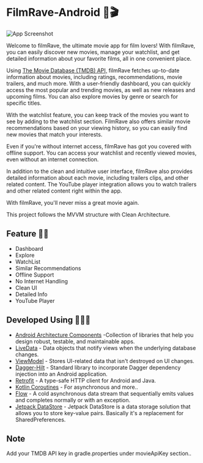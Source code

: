 
# FilmRave-Android 🍿🎬

![App Screenshot]()

Welcome to filmRave, the ultimate movie app for film lovers! With filmRave, you can easily discover new movies, manage your watchlist, and get detailed information about your favorite films, all in one convenient place.

Using [The Movie Database (TMDB) API,](https://www.themoviedb.org/documentation/api) filmRave fetches up-to-date information about movies, including ratings, recommendations, movie trailers, and much more. With a user-friendly dashboard, you can quickly access the most popular and trending movies, as well as new releases and upcoming films. You can also explore movies by genre or search for specific titles.

With the watchlist feature, you can keep track of the movies you want to see by adding to the watchlist section. FilmRave also offers similar movie recommendations based on your viewing history, so you can easily find new movies that match your interests.

Even if you're without internet access, filmRave has got you covered with offline support. You can access your watchlist and recently viewed movies, even without an internet connection.

In addition to the clean and intuitive user interface, filmRave also provides detailed information about each movie, including trailers clips, and other related content. The YouTube player integration allows you to watch trailers and other related content right within the app.

With filmRave, you'll never miss a great movie again.

This project follows the MVVM structure with Clean Architecture.


## Feature 💪🏻

- Dashboard
- Explore
- WatchList
- Similar Recommendations
- Offline Support
- No Internet Handling
- Clean UI
- Detailed Info
- YouTube Player


## Developed Using 👨🏻‍💻

- [Android Architecture Components](https://developer.android.com/topic/architecture) -Collection of libraries that help you design robust, testable, and maintainable apps.
- [LiveData](https://developer.android.com/topic/libraries/architecture/livedata) - Data objects that notify views when the underlying database changes.
- [ViewModel]() - Stores UI-related data that isn't destroyed on UI changes.
- [Dagger-Hilt](https://dagger.dev/hilt/) - Standard library to incorporate Dagger dependency injection into an Android application.
- [Retrofit](https://square.github.io/retrofit/) - A type-safe HTTP client for Android and Java.
- [Kotlin Coroutines](https://kotlinlang.org/docs/coroutines-overview.html) - For asynchronous and more..
- [Flow](https://kotlinlang.org/api/kotlinx.coroutines/kotlinx-coroutines-core/kotlinx.coroutines.flow/-flow/) - A cold asynchronous data stream that sequentially emits values and completes normally or with an exception.
- [Jetpack DataStore](https://developer.android.com/topic/libraries/architecture/datastore) - Jetpack DataStore is a data storage solution that allows you to store key-value pairs. Basically it's a replacement for SharedPreferences.


## Note

Add your TMDB API key in gradle.properties under movieApiKey section..